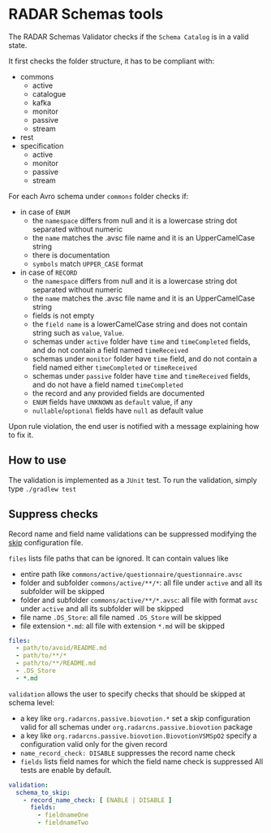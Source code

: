 # RADAR Schemas tools

The RADAR Schemas Validator checks if the `Schema Catalog` is in a valid state.

It first checks the folder structure, it has to be compliant with:
- commons
  * active
  * catalogue
  * kafka
  * monitor
  * passive
  * stream
- rest
- specification
  * active
  * monitor
  * passive
  * stream
  
For each Avro schema under `commons` folder checks if:
- in case of `ENUM`
  * the `namespace` differs from null and it is a lowercase string dot separated without numeric
  * the `name` matches the .avsc file name and it is an UpperCamelCase string
  * there is documentation
  * `symbols` match `UPPER_CASE` format
- in case of `RECORD`
  * the `namespace` differs from null and it is a lowercase string dot separated without numeric
  * the `name` matches the .avsc file name and it is an UpperCamelCase string
  * fields is not empty
  * the `field name` is a lowerCamelCase string and does not contain string such as `value`, `Value`.
  * schemas under `active` folder have `time` and `timeCompleted` fields, and do not contain a field named `timeReceived`
  * schemas under `monitor` folder have `time` field, and do not contain a field named either `timeCompleted` or `timeReceived`
  * schemas under `passive` folder have `time` and `timeReceived` fields, and do not have a field named `timeCompleted`
  * the record and any provided fields are documented
  * `ENUM` fields have `UNKNOWN` as `default` value, if any
  * `nullable`/`optional` fields have `null` as default value 
  
Upon rule violation, the end user is notified with a message explaining how to fix it.

## How to use

The validation is implemented as a `JUnit` test. To run the validation, simply type `./gradlew test`

## Suppress checks

Record name and field name validations can be suppressed modifying the [skip](src/test/resources/schema.yml) configuration file.

`files` lists file paths that can be ignored. It can contain values like
- entire path like `commons/active/questionnaire/questionnaire.avsc`
- folder and subfolder `commons/active/**/*`: all file under `active` and all its subfolder will be skipped
- folder and subfolder `commons/active/**/*.avsc`: all file with format `avsc` under `active` and all its subfolder will be skipped
- file name `.DS_Store`: all file named `.DS_Store` will be skipped
- file extension `*.md`: all file with extension `*.md` will be skipped

```yaml
files:
  - path/to/avoid/README.md
  - path/to/**/*
  - path/to/**/README.md
  - .DS_Store
  - *.md
``` 

`validation` allows the user to specify checks that should be skipped at schema level:
- a key like `org.radarcns.passive.biovotion.*` set a skip configuration valid for all schemas under `org.radarcns.passive.biovotion` package
- a key like `org.radarcns.passive.biovotion.BiovotionVSMSpO2` specify a configuration valid only for the given record
- `name_record_check: DISABLE` suppresses the record name check
- `fields` lists field names for which the field name check is suppressed
All tests are enable by default.

```yaml
validation:
  schema_to_skip:
    - record_name_check: [ ENABLE | DISABLE ]
      fields:
        - fieldnameOne
        - fieldnameTwo
``` 
